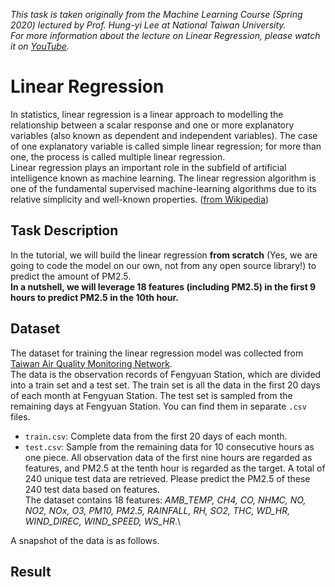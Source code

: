 *This task is taken originally from the Machine Learning Course (Spring 2020) lectured by Prof. Hung-yi Lee at National Taiwan University.*\
*For more information about the lecture on Linear Regression, please watch it on [YouTube](https://www.youtube.com/watch?v=fegAeph9UaA&ab_channel=Hung-yiLee).*
# Linear Regression
In statistics, linear regression is a linear approach to modelling the relationship between a scalar response and one or more explanatory variables (also known as dependent and independent variables). The case of one explanatory variable is called simple linear regression; for more than one, the process is called multiple linear regression.\
Linear regression plays an important role in the subfield of artificial intelligence known as machine learning. The linear regression algorithm is one of the fundamental supervised machine-learning algorithms due to its relative simplicity and well-known properties.
([from Wikipedia](https://en.wikipedia.org/wiki/Linear_regression#Machine_learning))

## Task Description
In the tutorial, we will build the linear regression **from scratch** (Yes, we are going to code the model on our own, not from any open source library!) to predict the amount of PM2.5.\
**In a nutshell, we will leverage 18 features (including PM2.5) in the first 9 hours to predict PM2.5 in the 10th hour.**

## Dataset
The dataset for training the linear regression model was collected from [Taiwan Air Quality Monitoring Network](https://airtw.epa.gov.tw/ENG/default.aspx).\
The data is the observation records of Fengyuan Station, which are divided into a train set and a test set. The train set is all the data in the first 20 days of each month at Fengyuan Station. The test set is sampled from the remaining days at Fengyuan Station. You can find them in separate `.csv` files.
- `train.csv`: Complete data from the first 20 days of each month.
- `test.csv`: Sample from the remaining data for 10 consecutive hours as one piece. All observation data of the first nine hours are regarded as features, and PM2.5 at the tenth hour is regarded as the target. A total of 240 unique test data are retrieved. Please predict the PM2.5 of these 240 test data based on features.\
The dataset contains 18 features: *AMB_TEMP, CH4, CO, NHMC, NO, NO2, NOx, O3, PM10, PM2.5, RAINFALL, RH, SO2, THC, WD_HR, WIND_DIREC, WIND_SPEED, WS_HR*.\

A snapshot of the data is as follows.

## Result
